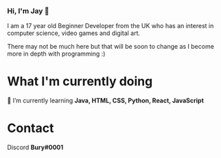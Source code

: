 ### Hi, I'm Jay 👋

I am a 17 year old Beginner Developer from the UK who has an interest in computer science, video games and digital art. 

There may not be much here but that will be soon to change as I become more in depth with programming :)

# What I'm currently doing


🌱 I’m currently learning **Java, HTML, CSS, Python, React, JavaScript**

# Contact

Discord **Bury#0001**

<!--
**Buryings/buryings** is a ✨ _special_ ✨ repository because its `README.md` (this file) appears on your GitHub profile.

Here are some ideas to get you started:

- 🔭 I’m currently working on ...
- 🌱 I’m currently learning ...
- 👯 I’m looking to collaborate on ...
- 🤔 I’m looking for help with ...
- 💬 Ask me about ...
- 📫 How to reach me: ...
- 😄 Pronouns: ...
- ⚡ Fun fact: ...
- 🔭 I’m currently working on **Creating Minecraft Java Plugins**
-->
